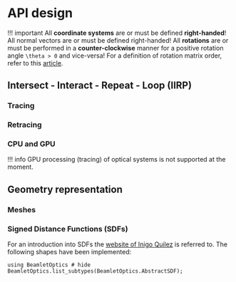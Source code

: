 # API design

!!! important
    All **coordinate systems** are or must be defined **right-handed**! All normal vectors are or must be defined right-handed! 
    All **rotations** are or must be performed in a **counter-clockwise** manner for a positive rotation angle ``\theta > 0`` and vice-versa!
    For a definition of rotation matrix order, refer to this [article](https://dominicplein.medium.com/extrinsic-intrinsic-rotation-do-i-multiply-from-right-or-left-357c38c1abfd).

## Intersect - Interact - Repeat - Loop (IIRP)

### Tracing

### Retracing

### CPU and GPU

!!! info
    GPU processing (tracing) of optical systems is  not supported at the moment.

## Geometry representation

### Meshes

### Signed Distance Functions (SDFs)

For an introduction into SDFs the [website of Inigo Quilez](https://iquilezles.org/articles/distfunctions/) is referred to. The following shapes have been implemented:

```@repl
using BeamletOptics # hide
BeamletOptics.list_subtypes(BeamletOptics.AbstractSDF);
```